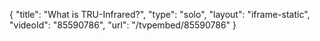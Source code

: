 {
    "title": "What is TRU-Infrared?",
    "type": "solo",
    "layout": "iframe-static",
    "videoId": "85590786",
    "url": "\/tvpembed\/85590786"
}